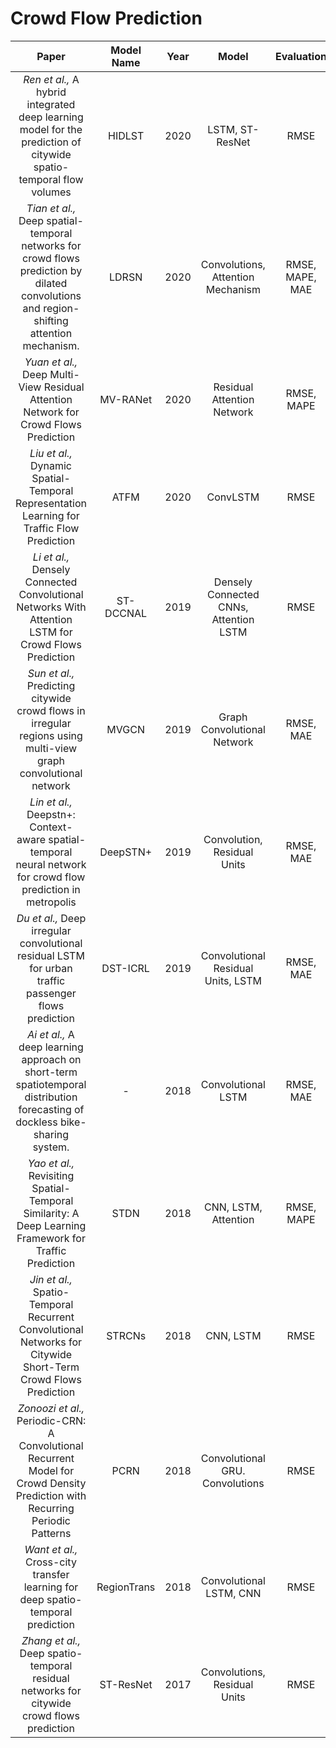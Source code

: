 # Crowd Flow Prediction

|                                                                 **Paper**                                                                 | **Model Name** | **Year** |                **Model**               |  **Evaluation** |                                                                                            **Dataset**                                                                                            |                   **Code**                   |
|:-----------------------------------------------------------------------------------------------------------------------------------------:|:--------------:|:--------:|:--------------------------------------:|:---------------:|:-------------------------------------------------------------------------------------------------------------------------------------------------------------------------------------------------:|:--------------------------------------------:|
| *Ren et al.,* A hybrid integrated deep learning model for the prediction of citywide spatio-temporal flow volumes                         | HIDLST         | 2020     | LSTM, ST-ResNet                        | RMSE            | [bit.ly/ST-ResNet](https://bit.ly/ST-ResNet)                                                                                                                                                      | -                                            |
| *Tian et al.,* Deep spatial-temporal networks for crowd flows prediction by dilated convolutions and region-shifting attention mechanism. | LDRSN          | 2020     | Convolutions, Attention Mechanism      | RMSE, MAPE, MAE | [bit.ly/BikeNYCData](https://bit.ly/BikeNYCData) [bit.ly/TaxiNYC-2](https://bit.ly/TaxiNYC-2)                                                                                                     | -                                            |
| *Yuan et al.,* Deep Multi-View Residual Attention Network for Crowd Flows Prediction                                                      | MV-RANet       | 2020     | Residual Attention Network             | RMSE, MAPE      | [bit.ly/ST-ResNet](https://bit.ly/ST-ResNet)                                                                                                                                                      | -                                            |
| *Liu et al.,* Dynamic Spatial-Temporal Representation Learning for Traffic Flow Prediction                                                | ATFM           | 2020     | ConvLSTM                               | RMSE            | [bit.ly/ST-ResNet](https://bit.ly/ST-ResNet)                                                                                                                                                      | [bit.ly/ATFM-2](https://bit.ly/ATFM-2)       |
| *Li et al.,* Densely Connected Convolutional Networks With Attention LSTM for Crowd Flows Prediction                                      | ST-DCCNAL      | 2019     | Densely Connected CNNs, Attention LSTM | RMSE            | [bit.ly/ST-ResNet](https://bit.ly/ST-ResNet)                                                                                                                                                      | [bit.ly/ST-DCCNAL](https://bit.ly/ST-DCCNAL) |
| *Sun et al.,* Predicting citywide crowd flows in irregular regions using multi-view graph convolutional network                           | MVGCN          | 2019     | Graph Convolutional Network            | RMSE, MAE       | [bit.ly/ST-ResNet](https://bit.ly/ST-ResNet) [bit.ly/BikeNYCData](https://bit.ly/BikeNYCData) [bit.ly/BikeWashington](https://bit.ly/BikeWashington) [bit.ly/TaxiNYC-2](https://bit.ly/TaxiNYC-2) | -                                            |
| *Lin et al.,* Deepstn+: Context-aware spatial-temporal neural network for crowd flow prediction in metropolis                             | DeepSTN+       | 2019     | Convolution, Residual Units            | RMSE, MAE       | [bit.ly/BikeNYCData](https://bit.ly/BikeNYCData)                                                                                                                                                  | [bit.ly/DeepSTN](https://bit.ly/DeepSTN)     |
| *Du et al.,* Deep irregular convolutional residual LSTM for urban traffic passenger flows prediction                                      | DST-ICRL       | 2019     | Convolutional Residual Units, LSTM     | RMSE, MAE       | [bit.ly/ST-ResNet](https://bit.ly/ST-ResNet)                                                                                                                                                      | [bit.ly/DST-ICRL](https://bit.ly/DST-ICRL)   |
| *Ai et al.,* A deep learning approach on short-term spatiotemporal distribution forecasting of dockless bike-sharing system.              | -              | 2018     | Convolutional LSTM                     | RMSE, MAE       | -                                                                                                                                                                                                 | -                                            |
| *Yao et al.,* Revisiting Spatial-Temporal Similarity: A Deep Learning Framework for Traffic Prediction                                    | STDN           | 2018     | CNN, LSTM, Attention                   | RMSE, MAPE      | [bit.ly/BikeNYCData](https://bit.ly/BikeNYCData)                                                                                                                                                  | [bit.ly/STDN-2](https://bit.ly/STDN-2)       |
| *Jin et al.,* Spatio-Temporal Recurrent Convolutional Networks for Citywide Short-Term Crowd Flows Prediction                             | STRCNs         | 2018     | CNN, LSTM                              | RMSE            | [bit.ly/ST-ResNet](https://bit.ly/ST-ResNet)                                                                                                                                                      | -                                            |
| *Zonoozi et al.,* Periodic-CRN: A Convolutional Recurrent Model for Crowd Density Prediction with Recurring Periodic Patterns             | PCRN           | 2018     | Convolutional GRU. Convolutions        | RMSE            | [bit.ly/ST-ResNet](https://bit.ly/ST-ResNet)                                                                                                                                                      | -                                            |
| *Want et al.,* Cross-city transfer learning for deep spatio-temporal prediction                                                           | RegionTrans    | 2018     | Convolutional LSTM, CNN                | RMSE            | -                                                                                                                                                                                                 | -                                            |
| *Zhang et al.,* Deep spatio-temporal residual networks for citywide crowd flows prediction                                                | ST-ResNet      | 2017     | Convolutions, Residual Units           | RMSE            | [bit.ly/ST-ResNet](https://bit.ly/ST-ResNet)                                                                                                                                                      | [bit.ly/ST-ResNet](https://bit.ly/ST-ResNet) |s
